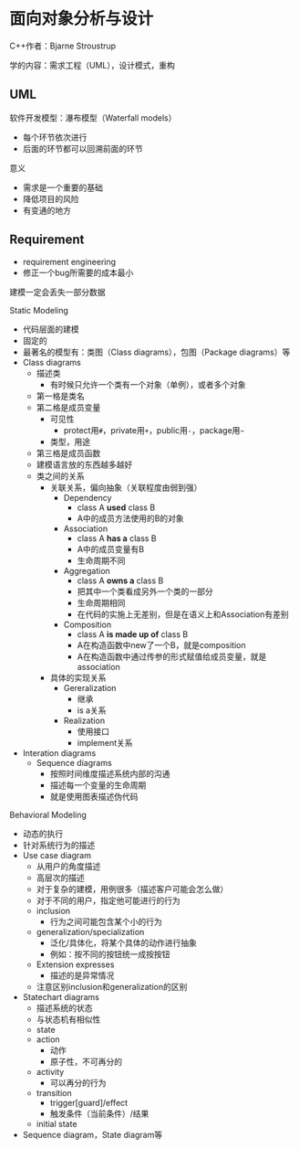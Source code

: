# 面向对象分析与设计

C++作者：Bjarne Stroustrup

学的内容：需求工程（UML），设计模式，重构

## UML

软件开发模型：瀑布模型（Waterfall models）

- 每个环节依次进行
- 后面的环节都可以回溯前面的环节

意义

- 需求是一个重要的基础
- 降低项目的风险
- 有变通的地方

## Requirement

- requirement engineering
- 修正一个bug所需要的成本最小

建模一定会丢失一部分数据

Static Modeling

- 代码层面的建模
- 固定的
- 最著名的模型有：类图（Class diagrams），包图（Package diagrams）等
- Class diagrams
  - 描述类
    - 有时候只允许一个类有一个对象（单例），或者多个对象
  - 第一格是类名
  - 第二格是成员变量
    - 可见性
      - protect用`#`，private用`+`，public用`-`，package用`~`
    - 类型，用途
  - 第三格是成员函数
  - 建模语言放的东西越多越好
  - 类之间的关系
    - 关联关系，偏向抽象（关联程度由弱到强）
      - Dependency
        - class A **used** class B
        - A中的成员方法使用的B的对象
      - Association
        - class A **has a** class B
        - A中的成员变量有B
        - 生命周期不同
      - Aggregation
        - class A **owns a** class B
        - 把其中一个类看成另外一个类的一部分
        - 生命周期相同
        - 在代码的实施上无差别，但是在语义上和Association有差别
      - Composition
        - class A **is made up of** class B
        - A在构造函数中new了一个B，就是composition
        - A在构造函数中通过传参的形式赋值给成员变量，就是association
    - 具体的实现关系
      - Gereralization
        - 继承
        - is a关系
      - Realization
        - 使用接口
        - implement关系
- Interation diagrams
  - Sequence diagrams
    - 按照时间维度描述系统内部的沟通
    - 描述每一个变量的生命周期
    - 就是使用图表描述伪代码

Behavioral Modeling

- 动态的执行
- 针对系统行为的描述
- Use case diagram
  - 从用户的角度描述
  - 高层次的描述
  - 对于复杂的建模，用例很多（描述客户可能会怎么做）
  - 对于不同的用户，指定他可能进行的行为
  - inclusion
    - 行为之间可能包含某个小的行为
  - generalization/specialization
    - 泛化/具体化，将某个具体的动作进行抽象
    - 例如：按不同的按钮统一成按按钮
  - Extension expresses
    - 描述的是异常情况
  - 注意区别inclusion和generalization的区别
- Statechart diagrams
  - 描述系统的状态
  - 与状态机有相似性
  - state
  - action
    - 动作
    - 原子性，不可再分的
  - activity
    - 可以再分的行为
  - transition
    - trigger[guard]/effect
    - 触发条件（当前条件）/结果
  - initial state
- Sequence diagram，State diagram等